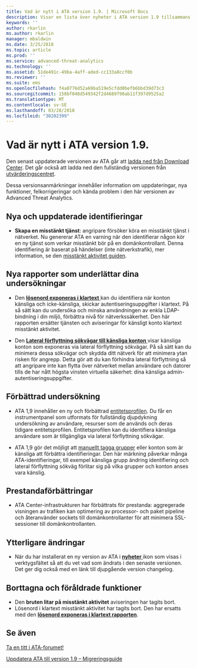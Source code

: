 ```yaml
---
title: Vad är nytt i ATA version 1.9. | Microsoft Docs
description: Visar en lista över nyheter i ATA version 1.9 tillsammans med kända problem
keywords: ''
author: rkarlin
ms.author: rkarlin
manager: mbaldwin
ms.date: 3/25/2018
ms.topic: article
ms.prod: ''
ms.service: advanced-threat-analytics
ms.technology: ''
ms.assetid: 51de491c-49ba-4aff-aded-cc133a8ccf0b
ms.reviewer: ''
ms.suite: ems
ms.openlocfilehash: f4a0776d52a69ba519e5cfdd0befb6bbd39d73c3
ms.sourcegitcommit: 158bf048d549342f2d4689f98ab11f397d9525a2
ms.translationtype: MT
ms.contentlocale: sv-SE
ms.lasthandoff: 03/28/2018
ms.locfileid: "30202399"
---
```

# <a name="whats-new-in-ata-version-19"></a>Vad är nytt i ATA version 1.9.

Den senast uppdaterade versionen av ATA går att [ladda ned från Download Center](https://www.microsoft.com/download/details.aspx?id=56725). Det går också att ladda ned den fullständig versionen från [utvärderingscentret](http://www.microsoft.com/evalcenter/evaluate-microsoft-advanced-threat-analytics).

Dessa versionsanmärkningar innehåller information om uppdateringar, nya funktioner, felkorrigeringar och kända problem i den här versionen av Advanced Threat Analytics.

## <a name="new--updated-detections"></a>Nya och uppdaterade identifieringar

-  **Skapa en misstänkt tjänst**: angripare försöker köra en misstänkt tjänst i nätverket. Nu genererar ATA en varning när den identifierar någon kör en ny tjänst som verkar misstänkt bör på en domänkontrollant. Denna identifiering är baserat på händelser (inte nätverkstrafik), mer information, se den [misstänkt aktivitet guiden](suspicious-activity-guide.md#suspicious-service-creation).


## <a name="new-reports-to-help-you-investigate"></a>Nya rapporter som underlättar dina undersökningar 

-   Den [ **lösenord exponeras i klartext** ](reports.md) kan du identifiera när konton känsliga och icke-känsliga, skickar autentiseringsuppgifter i klartext. På så sätt kan du undersöka och minska användningen av enkla LDAP-bindning i din miljö, förbättra nivå för nätverkssäkerhet. Den här rapporten ersätter tjänsten och aviseringar för känsligt konto klartext misstänkt aktivitet.

- Den [ **Lateral förflyttning sökvägar till känsliga konton** ](reports.md) visar känsliga konton som exponeras via lateral förflyttning sökvägar. På så sätt kan du minimera dessa sökvägar och skydda ditt nätverk för att minimera ytan risken för angrepp. Detta gör att du kan förhindra lateral förflyttning så att angripare inte kan flytta över nätverket mellan användare och datorer tills de har nått högsta vinsten virtuella säkerhet: dina känsliga admin-autentiseringsuppgifter.

## <a name="improved-investigation"></a>Förbättrad undersökning

-  ATA 1,9 innehåller en ny och förbättrad [entitetsprofilen](entity-profiles.md). Du får en instrumentpanel som utformats för fullständig djupdykning undersökning av användare, resurser som de används och deras tidigare entitetsprofilen. Entitetsprofilen kan du identifiera känsliga användare som är tillgängliga via lateral förflyttning sökvägar. 

-   ATA 1,9 gör det möjligt att [manuellt tagga grupper](tag-sensitive-accounts.md) eller konton som är känsliga att förbättra identifieringar. Den här märkning påverkar många ATA-identifieringar, till exempel känsliga grupp ändring identifiering och lateral förflyttning sökväg förlitar sig på vilka grupper och konton anses vara känslig.

## <a name="performance-improvements"></a>Prestandaförbättringar

- ATA Center-infrastrukturen har förbättrats för prestanda: aggregerade visningen av trafiken kan optimering av processor- och paket pipeline och återanvänder sockets till domänkontrollanter för att minimera SSL-sessioner till domänkontrollanten.



## <a name="additional-changes"></a>Ytterligare ändringar

- När du har installerat en ny version av ATA i [ **nyheter** ](working-with-ata-console.md) ikon som visas i verktygsfältet så att du vet vad som ändrats i den senaste versionen. Det ger dig också med en länk till djupgående version changelog.


## <a name="removed-and-deprecated-features"></a>Borttagna och föråldrade funktioner

- Den **bruten litar på misstänkt aktivitet** aviseringen har tagits bort.
- Lösenord i klartext misstänkt aktivitet har tagits bort. Den har ersatts med den [ **lösenord exponeras i klartext rapporten**](reports.md).



## <a name="see-also"></a>Se även
[Ta en titt i ATA-forumet!](https://social.technet.microsoft.com/Forums/security/home?forum=mata)

[Uppdatera ATA till version 1.9 – Migreringsguide](ata-update-1.9-migration-guide.md)

